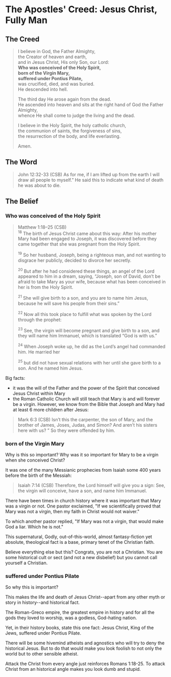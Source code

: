 # The Apostles' Creed: Jesus Christ, Fully Man

## The Creed

>I believe in God, the Father Almighty,  
>the Creator of heaven and earth,  
>and in Jesus Christ, His only Son, our Lord:  
><bgy> **Who was conceived of the Holy Spirit,** </bgy>  
><bgy> **born of the Virgin Mary,** </bgy>  
><bgy> **suffered under Pontius Pilate,** </bgy>  
>was crucified, died, and was buried.  
>He descended into hell.  
>  
>The third day He arose again from the dead.  
>He ascended into heaven and sits at the right hand of God the Father Almighty,  
>whence He shall come to judge the living and the dead.  
>  
>I believe in the Holy Spirit, the holy catholic church,  
>the communion of saints, the forgiveness of sins,  
>the resurrection of the body, and life everlasting.  
>  
>Amen.

## The Word

>John 12:32-33 (CSB) As for me, if I am lifted up from the earth I will draw all people to myself.” He said this to indicate what kind of death he was about to die.

## The Belief

### Who was conceived of the Holy Spirit

>Matthew 1:18–25 (CSB)  
><sup>18</sup> The birth of Jesus Christ came about this way: After his mother Mary had been engaged to Joseph, it was discovered before they came together that she was pregnant from the Holy Spirit. 
>
><sup>19</sup> So her husband, Joseph, being a righteous man, and not wanting to disgrace her publicly, decided to divorce her secretly. 
>
><sup>20</sup> But after he had considered these things, an angel of the Lord appeared to him in a dream, saying, “Joseph, son of David, don’t be afraid to take Mary as your wife, because what has been conceived in her is from the Holy Spirit. 
>
><sup>21</sup> She will give birth to a son, and you are to name him Jesus, because he will save his people from their sins.” 
>
><sup>22</sup> Now all this took place to fulfill what was spoken by the Lord through the prophet: 
>
><sup>23</sup> See, the virgin will become pregnant and give birth to a son, and they will name him Immanuel, which is translated “God is with us.” 
>
><sup>24</sup> When Joseph woke up, he did as the Lord’s angel had commanded him. He married her 
>
><sup>25</sup> but did not have sexual relations with her until she gave birth to a son. And he named him Jesus.

Big facts:

- it was the will of the Father and the power of the Spirit that conceived Jesus Christ within Mary
- the Roman Catholic Church will still teach that Mary is and will forever be a virgin. However, we know from the Bible that Joseph and Mary had at least 6 more children after Jesus:

>Mark 6:3 (CSB) Isn’t this the carpenter, the son of Mary, and the brother of James, Joses, Judas, and Simon? And aren’t his sisters here with us? ” So they were offended by him.

### born of the Virgin Mary

Why is this so important? Why was it so important for Mary to be a virgin when she conceived Christ?

It was one of the many Messianic prophecies from Isaiah some 400 years before the birth of the Messiah:

>Isaiah 7:14 (CSB) Therefore, the Lord himself will give you a sign: See, the virgin will conceive, have a son, and name him Immanuel.

There have been times in church history where it was important that Mary was a virgin or not. One pastor exclaimed, "If we scientifically proved that Mary was not a virgin, then my faith in Christ would not waiver."

To which another pastor replied, "If Mary was not a virgin, that would make God a liar. Which he is not."

This supernatural, Godly, out-of-this-world, almost fantasy-fiction yet absolute, theological fact is a base, primary tenet of the Christian faith.

Believe everything else but this? Congrats, you are not a Christian. You are some historical cult or sect (and not a new disbelief) but you cannot call yourself a Christian.

### suffered under Pontius Pilate

So why this is important?

This makes the life and death of Jesus Christ--apart from any other myth or story in history--and historical fact.

The Roman-Greco empire, the greatest empire in history and for all the gods they loved to worship, was a godless, God-hating nation.

Yet, in their history books, state this one fact: Jesus Christ, King of the Jews, suffered under Pontius Pilate.

There will be some hivemind atheists and agnostics who will try to deny the historical Jesus. But to do that would make you look foolish to not only the world but to other sensible atheist.

Attack the Christ from every angle just reinforces Romans 1:18-25. To attack Christ from an historical angle makes you look dumb and stupid.


